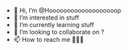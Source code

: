 - 👋 Hi, I’m @Hooooooooooooooooooop
- 👀 I’m interested in stuff
- 🌱 I’m currently learning stuff
- 💞️ I’m looking to collaborate on ?
- 📫 How to reach me 🤷🏼‍♂️

<!---
Hooooooooooooooooooop/Hooooooooooooooooooop is a ✨ special ✨ repository because its `README.md` (this file) appears on your GitHub profile.
You can click the Preview link to take a look at your changes.
--->
